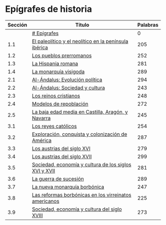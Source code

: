 # Epígrafes de historia

| Sección | Título | Palabras |
|---------|-------|------------|
|  | [# Epígrafes](epigrafes.md#---#-epígrafes) | 0 |
| 1.1 | [El paleolítico y el neolítico en la península ibérica](epigrafes.md#11---el-paleolítico-y-el-neolítico-en-la-península-ibérica) | 205 |
| 1.2 | [Los pueblos prerromanos](epigrafes.md#12---los-pueblos-prerromanos) | 252 |
| 1.3 | [La Hispania romana](epigrafes.md#13---la-hispania-romana) | 281 |
| 1.4 | [La monarquía visigoda](epigrafes.md#14---la-monarquía-visigoda) | 289 |
| 2.1 | [Al-Ándalus: Evolución política](epigrafes.md#21---al-Ándalus-evolución-política) | 294 |
| 2.2 | [Al-Ándalus: Sociedad y cultura](epigrafes.md#22---al-Ándalus-sociedad-y-cultura) | 243 |
| 2.3 | [Los reinos cristianos](epigrafes.md#23---los-reinos-cristianos) | 248 |
| 2.4 | [Modelos de repoblación](epigrafes.md#24---modelos-de-repoblación) | 272 |
| 2.5 | [La baja edad media en Castilla, Aragón, y Navarra](epigrafes.md#25---la-baja-edad-media-en-castilla-aragón-y-navarra) | 245 |
| 3.1 | [Los reyes católicos](epigrafes.md#31---los-reyes-católicos) | 254 |
| 3.2 | [Exploración, conquista y colonización de América](epigrafes.md#32---exploración-conquista-y-colonización-de-américa) | 287 |
| 3.3 | [Los austrias del siglo XVI](epigrafes.md#33---los-austrias-del-siglo-xvi) | 279 |
| 3.4 | [Los austrias del siglo XVII](epigrafes.md#34---los-austrias-del-siglo-xvii) | 299 |
| 3.5 | [Sociedad, economía y cultura de los siglos XVI y XVII](epigrafes.md#35---sociedad-economía-y-cultura-de-los-siglos-xvi-y-xvii) | 281 |
| 3.6 | [La guerra de sucesión](epigrafes.md#36---la-guerra-de-sucesión) | 289 |
| 3.7 | [La nueva monarquía borbónica](epigrafes.md#37---la-nueva-monarquía-borbónica) | 247 |
| 3.8 | [Las reformas borbónicas en los virreinatos americanos](epigrafes.md#38---las-reformas-borbónicas-en-los-virreinatos-americanos) | 225 |
| 3.9 | [Sociedad, economía y cultura del siglo XVIII](epigrafes.md#39---sociedad-economía-y-cultura-del-siglo-xviii) | 273 |

